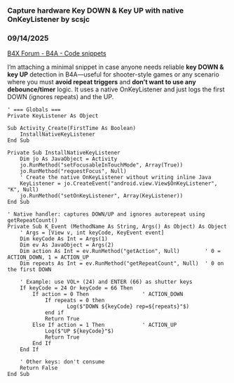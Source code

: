 ###  Capture hardware Key DOWN & Key UP with native OnKeyListener by scsjc
### 09/14/2025
[B4X Forum - B4A - Code snippets](https://www.b4x.com/android/forum/threads/168632/)

I’m attaching a minimal snippet in case anyone needs reliable **key DOWN & key UP** detection in B4A—useful for shooter-style games or any scenario where you must **avoid repeat triggers** and **don’t want to use any debounce/timer** logic. It uses a native OnKeyListener and just logs the first DOWN (ignores repeats) and the UP.  
  
  

```B4X
' === Globals ===  
Private KeyListener As Object  
  
Sub Activity_Create(FirstTime As Boolean)  
    InstallNativeKeyListener  
End Sub  
  
Private Sub InstallNativeKeyListener  
    Dim jo As JavaObject = Activity  
    jo.RunMethod("setFocusableInTouchMode", Array(True))  
    jo.RunMethod("requestFocus", Null)  
    ' Create the native OnKeyListener without writing inline Java  
    KeyListener = jo.CreateEvent("android.view.View$OnKeyListener", "K", Null)  
    jo.RunMethod("setOnKeyListener", Array(KeyListener))  
End Sub  
  
' Native handler: captures DOWN/UP and ignores autorepeat using getRepeatCount()  
Private Sub K_Event (MethodName As String, Args() As Object) As Object  
    ' Args = [View v, int keyCode, KeyEvent event]  
    Dim keyCode As Int = Args(1)  
    Dim ev As JavaObject = Args(2)  
    Dim action As Int = ev.RunMethod("getAction", Null)        ' 0 = ACTION_DOWN, 1 = ACTION_UP  
    Dim repeats As Int = ev.RunMethod("getRepeatCount", Null)  ' 0 on the first DOWN  
  
    ' Example: use VOL+ (24) and ENTER (66) as shutter keys  
    If keyCode = 24 Or keyCode = 66 Then  
        If action = 0 Then                 ' ACTION_DOWN  
            If repeats = 0 then  
                   Log($"DOWN ${keyCode} rep=${repeats}"$)  
            end if  
            Return True  
        Else If action = 1 Then            ' ACTION_UP  
            Log($"UP ${keyCode}"$)  
            Return True  
        End If  
    End If  
  
    ' Other keys: don't consume  
    Return False  
End Sub
```